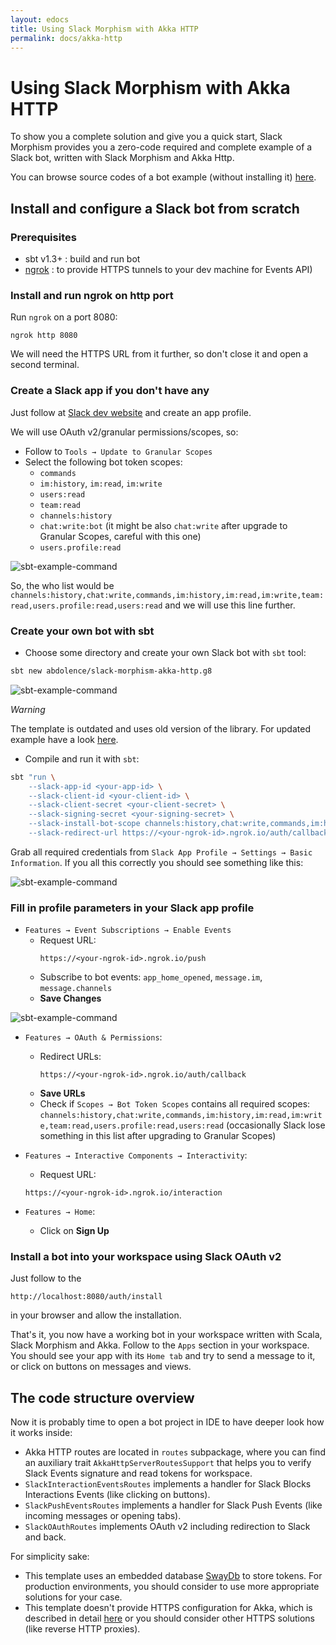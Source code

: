 ```yaml
---
layout: edocs
title: Using Slack Morphism with Akka HTTP
permalink: docs/akka-http
---
```

# Using Slack Morphism with Akka HTTP

To show you a complete solution and give you a quick start, Slack Morphism provides 
you a zero-code required and complete example of a Slack bot, 
written with Slack Morphism and Akka Http.

You can browse source codes of a bot example (without installing it) [here](https://github.com/abdolence/slack-morphism/tree/master/examples/akka-http).

## Install and configure a Slack bot from scratch

### Prerequisites

* sbt v1.3+ : build and run bot
* [ngrok](https://ngrok.com) : to provide HTTPS tunnels to your dev machine for Events API)

### Install and run ngrok on http port
Run `ngrok` on a port 8080:
```
ngrok http 8080
```
We will need the HTTPS URL from it further, so don't close it and open a second terminal.

### Create a Slack app if you don't have any
Just follow at [Slack dev website](https://api.slack.com/apps) and create an app profile.

We will use OAuth v2/granular permissions/scopes, so:
* Follow to `Tools → Update to Granular Scopes`
* Select the following bot token scopes:
    * `commands`
    * `im:history`, `im:read`, `im:write`
    * `users:read`
    * `team:read`
    * `channels:history`
    * `chat:write:bot` (it might be also `chat:write` after upgrade to Granular Scopes, careful with this one)
    * `users.profile:read`
  
![sbt-example-command](https://slack.abdolence.dev/img/create-bot-token-scopes.png)

So, the who list would be 
`channels:history,chat:write,commands,im:history,im:read,im:write,team:read,users.profile:read,users:read`
and we will use this line further.

### Create your own bot with sbt

* Choose some directory and create your own Slack bot with `sbt` tool: 
```bash
sbt new abdolence/slack-morphism-akka-http.g8
```
![sbt-example-command](https://slack.abdolence.dev/img/create-sbt-bot-command.png)

*Warning*

The template is outdated and uses old version of the library.
For updated example have a look [here](https://github.com/abdolence/slack-morphism/tree/master/examples).


* Compile and run it with `sbt`:
```bash
sbt "run \
    --slack-app-id <your-app-id> \
    --slack-client-id <your-client-id> \
    --slack-client-secret <your-client-secret> \
    --slack-signing-secret <your-signing-secret> \
    --slack-install-bot-scope channels:history,chat:write,commands,im:history,im:read,im:write,team:read,users.profile:read,users:read \
    --slack-redirect-url https://<your-ngrok-id>.ngrok.io/auth/callback"
```
Grab all required credentials from `Slack App Profile → Settings → Basic Information`.
If you all this correctly you should see something like this:

![sbt-example-command](https://slack.abdolence.dev/img/bot-run-example.png)

### Fill in profile parameters in your Slack app profile

* `Features → Event Subscriptions → Enable Events`
    * Request URL: 
        ```
        https://<your-ngrok-id>.ngrok.io/push
        ```
    * Subscribe to bot events: `app_home_opened`, `message.im`, `message.channels`
    * **Save Changes**
    
![sbt-example-command](https://slack.abdolence.dev/img/event-subscriptions.png)

* `Features → OAuth & Permissions`:
    * Redirect URLs: 
        ```
        https://<your-ngrok-id>.ngrok.io/auth/callback
        ```
    * **Save URLs**
    * Check if `Scopes → Bot Token Scopes` contains all required scopes:
        `channels:history,chat:write,commands,im:history,im:read,im:write,team:read,users.profile:read,users:read`
      (occasionally Slack lose something in this list after upgrading to Granular Scopes)  

* `Features → Interactive Components → Interactivity`:
    * Request URL:
    ```
    https://<your-ngrok-id>.ngrok.io/interaction
    ```     

* `Features → Home`:
    * Click on **Sign Up**
    
### Install a bot into your workspace using Slack OAuth v2
Just follow to the 
```
http://localhost:8080/auth/install
```
in your browser and allow the installation.

That's it, you now have a working bot in your workspace written with Scala, Slack Morphism and Akka.
Follow to the `Apps` section in your workspace. 
You should see your app with its `Home tab` and try to send a message to it, 
or click on buttons on messages and views.

## The code structure overview
Now it is probably time to open a bot project in IDE to have deeper look how it works inside:

* Akka HTTP routes are located in `routes` subpackage, where you can find an auxiliary trait
`AkkaHttpServerRoutesSupport` that helps you to verify Slack Events signature 
and read tokens for workspace.
* `SlackInteractionEventsRoutes` implements a handler for Slack Blocks Interactions Events (like clicking on buttons).
* `SlackPushEventsRoutes` implements a handler for Slack Push Events (like incoming messages or opening tabs).
* `SlackOAuthRoutes` implements OAuth v2 including redirection to Slack and back.

For simplicity sake:
   * This template uses an embedded database [SwayDb](http://swaydb.io/) to store tokens. 
   For production environments, you should consider to use more appropriate solutions for your case.   
   * This template doesn't provide HTTPS configuration for Akka, which is described in detail [here](https://doc.akka.io/docs/akka-http/current/server-side/server-https-support.html) 
   or you should consider other HTTPS solutions (like reverse HTTP proxies).
   